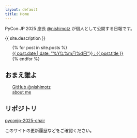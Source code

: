 ```yaml
---
layout: default
title: Home
---
```


PyCon JP 2025 座長 [@nishimotz](https://github.com/nishimotz) が個人として公開する日報です。

{{ site.description }}

<ul style="list-style-type: none;" class="ml-0">
  {% for post in site.posts %}
    <li>
      <a href="{{ site.baseurl }}{{ post.url }}">{{ post.date | date: "%Y年%m月%d日"}} : {{ post.title }}</a>
    </li>
  {% endfor %}
</ul>

## おまえ誰よ

<ul style="list-style-type: none;" class="ml-0">
  <li>
    <a href="https://github.com/nishimotz">GitHub @nishimotz</a>
  </li>
  <li>
    <a href="https://d.nishimotz.com/aboutme">about me</a>
  </li>
</ul>

## リポジトリ

[pyconjp-2025-chair](https://github.com/nishimotz/pyconjp-2025-chair)

このサイトの更新履歴などをご確認ください。

